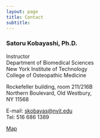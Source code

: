 ```yaml
---
layout: page
title: Contact
subtitle: 
---
```


### Satoru Kobayashi, Ph.D.
Instructor  
Department of Biomedical Sciences  
New York Institute of Technology  
College of Osteopathic Medicine  

Rockefeller building, room 211/216B  
Northern Boulevard, Old Westbury,  
NY 11568  

E-mail:   skobayas@nyit.edu  
Tel: 516 686 1389


[Map](https://goo.gl/maps/eUA9tDnffTR4vYPT8)
